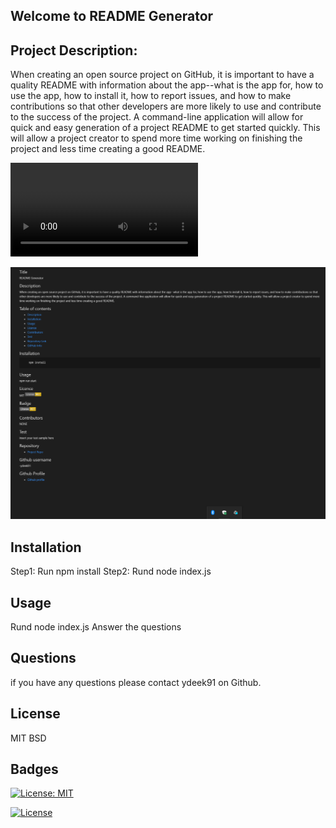 ## Welcome to README Generator 

## Project Description: 
When creating an open source project on GitHub, it is important to have a quality README with information about the app--what is the app for, how to use the app, how to install it, how to report issues, and how to make contributions so that other developers are more likely to use and contribute to the success of the project. A command-line application will allow for quick and easy generation of a project README to get started quickly. This will allow a project creator to spend more time working on finishing the project and less time creating a good README.


![Readme Video](./Assets/ReadmeVideo.webm)

![Readme  Generator](./Assets/Screenshot_3.png)











## Installation
Step1: Run npm install
Step2: Rund node index.js


## Usage 
Rund node index.js 
Answer the questions

## Questions 
if you have any questions please contact ydeek91 on Github. 

## License 
MIT 
BSD

## Badges 
[![License: MIT](https://img.shields.io/badge/License-MIT-yellow.svg)](https://opensource.org/licenses/MIT)

[![License](https://img.shields.io/badge/License-BSD%203--Clause-blue.svg)](https://opensource.org/licenses/BSD-3-Clause)
